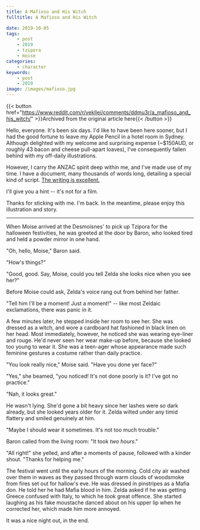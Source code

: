 ```yaml
---
title: A Mafioso and His Witch
fulltitle: A Mafioso and His Witch

date: 2019-10-05
tags:
    - post
    - 2019
    - tzipora
    - moise
categories:
    - character
keywords:
    - post
    - 2019
image: /images/mafioso.jpg
---
```

{{< button href="https://www.reddit.com/r/vekllei/comments/ddmu3r/a_mafioso_and_his_witch/" >}}Archived from the original article here{{< /button >}}

Hello, everyone. It's been six days. I'd like to have been here sooner, but I had the good fortune to leave my Apple Pencil in a hotel room in Sydney. Although delighted with my welcome and surprising expense (\~$150AUD, or roughly 43 bacon and cheese pull-apart loaves), I've consequently fallen behind with my off-daily illustrations.

However, I carry the ANZAC spirit deep within me, and I've made use of my time. I have a document, many thousands of words long, detailing a special kind of script. [The writing is excellent.](https://imgur.com/lL3T32R)

I'll give you a hint -- it's not for a film.

Thanks for sticking with me. I'm back. In the meantime, please enjoy this illustration and story.

---

When Moise arrived at the Desmoisnes' to pick up Tzipora for the halloween festivities, he was greeted at the door by Baron, who looked tired and held a powder mirror in one hand.

"Oh, hello, Moise," Baron said.

"How's things?"

"Good, good. Say, Moise, could you tell Zelda she looks nice when you see her?"

Before Moise could ask, Zelda's voice rang out from behind her father.

"Tell him I'll be a moment! Just a moment!" -- like most Zeldaic exclamations, there was panic in it.

A few minutes later, he stepped inside her room to see her. She was dressed as a witch, and wore a cardboard hat fashioned in black linen on her head. Most immediately, however, he noticed she was wearing eye-liner and rouge. He'd never seen her wear make-up before, because she looked too young to wear it. She was a teen-ager whose appearance made such feminine gestures a costume rather than daily practice.

"You look really nice," Moise said. "Have you done yer face?"

"Yes," she beamed, "you noticed! It's not done poorly is it? I've got no practice."

"Nah, it looks great."

He wasn't lying. She'd gone a bit heavy since her lashes were so dark already, but she looked years older for it. Zelda wilted under any timid flattery and smiled genuinely at him.

"Maybe I should wear it sometimes. It's not too much trouble."

Baron called from the living room: "It took *two hours*."

"All right!" she yelled, and after a moments of pause, followed with a kinder shout. "Thanks for helping me."

The festival went until the early hours of the morning. Cold city air washed over them in waves as they passed through warm clouds of woodsmoke from fires set out for hallow's eve. He was dressed in pinstripes as a Mafia don. He told her he had Mafia blood in him. Zelda asked if he was getting Greece confused with Italy, to which he took great offence. She started laughing as his fake moustache danced about on his upper lip when he corrected her, which made him more annoyed.

It was a nice night out, in the end.
